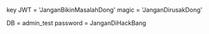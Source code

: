 key JWT = 'JanganBikinMasalahDong'
magic = 'JanganDirusakDong'

DB = admin_test
password = JanganDiHackBang
